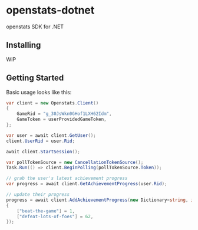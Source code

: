 # openstats-dotnet
openstats SDK for .NET

## Installing

WIP

## Getting Started

Basic usage looks like this:

```csharp
var client = new Openstats.Client() 
{
    GameRid = "g_30JsWkn0GHof1LXH62Idm",
    GameToken = userProvidedGameToken,
};

var user = await client.GetUser();
client.UserRid = user.Rid;

await client.StartSession();

var pollTokenSource = new CancellationTokenSource();
Task.Run(() => client.BeginPolling(pollTokenSource.Token));

// grab the user's latest achievement progress
var progress = await client.GetAchievementProgress(user.Rid);

// update their progress
progress = await client.AddAchievementProgress(new Dictionary<string, int>
{
    ["beat-the-game"] = 1,
    ["defeat-lots-of-foes"] = 62,
});
```